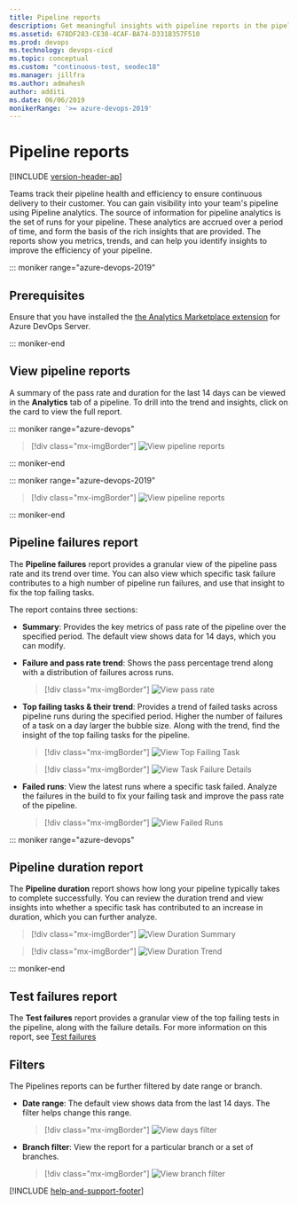 ```yaml
---
title: Pipeline reports
description: Get meaningful insights with pipeline reports in the pipeline
ms.assetid: 678DF283-CE38-4CAF-BA74-D331B357F510
ms.prod: devops
ms.technology: devops-cicd
ms.topic: conceptual
ms.custom: "continuous-test, seodec18"
ms.manager: jillfra
ms.author: admahesh
author: additi
ms.date: 06/06/2019
monikerRange: '>= azure-devops-2019'
---
```


# Pipeline reports

[!INCLUDE [version-header-ap](../_shared/version-server-2019-rtm.md)]

Teams track their pipeline health and efficiency to ensure continuous delivery to their customer. You can gain visibility into your team's pipeline using Pipeline analytics. The source of information for pipeline analytics is the set of runs for your pipeline. These analytics are accrued over a period of time, and form the basis of the rich insights that are provided. The reports show you metrics, trends, and can help you identify insights to improve the efficiency of your pipeline.  

::: moniker range="azure-devops-2019"

## Prerequisites

Ensure that you have installed the [the Analytics Marketplace extension](../../report/dashboards/analytics-extension.md) for Azure DevOps Server.

::: moniker-end

<a name="viewinbuild"></a>

## View pipeline reports

A summary of the pass rate and duration for the last 14 days can be viewed in the **Analytics** tab of a pipeline. To drill into the trend and insights, click on the card to view the full report. 

::: moniker range="azure-devops"

> [!div class="mx-imgBorder"]
> ![View pipeline reports](_img/pipelines-reports/analyticstab.png)

::: moniker-end

::: moniker range="azure-devops-2019"

> [!div class="mx-imgBorder"]
> ![View pipeline reports](_img/pipelines-reports/analyticstab-server-2019.png)

::: moniker-end

## Pipeline failures report 

The **Pipeline failures** report  provides a granular view of the pipeline pass rate and its trend over time. You can also view which specific task failure contributes to a high number of pipeline run failures, and use that insight to fix the top failing tasks. 


The report contains three sections:

  -  **Summary**: Provides the key  metrics of pass rate of the pipeline over the specified period. The default view shows data for 14 days, which you can modify.

  - **Failure and pass rate trend**: Shows the pass percentage trend along with a distribution of failures across runs.  

    > [!div class="mx-imgBorder"]
    > ![View pass rate](_img/pipelines-reports/pass-rate.png)

  - **Top failing tasks & their trend**: Provides a trend of failed tasks across pipeline runs during the specified period. Higher the number of failures of a task on a day larger the bubble size. Along with the trend, find the insight of the top failing tasks for the pipeline.

    > [!div class="mx-imgBorder"]
    > ![View Top Failing Task](_img/pipelines-reports/top-failing.png)
    
    > [!div class="mx-imgBorder"]
    > ![View Task Failure Details](_img/pipelines-reports/failing-tasks.png)

  - **Failed runs**: View the latest runs where a specific task failed. Analyze the failures in the build to fix your failing task and improve the pass rate of the pipeline. 

    > [!div class="mx-imgBorder"]
    > ![View Failed Runs](_img/pipelines-reports/failed-runs.png)

::: moniker range="azure-devops"

## Pipeline duration report

The **Pipeline duration** report shows how long your pipeline typically takes to complete successfully. You can review the duration trend and view insights into whether a specific task has contributed to an increase in duration, which you can further analyze. 

> [!div class="mx-imgBorder"]
> ![View Duration Summary](_img/pipelines-reports/duration-summary.png)

> [!div class="mx-imgBorder"]
> ![View Duration Trend](_img/pipelines-reports/duration-trend.png)

::: moniker-end

## Test failures report

The **Test failures** report provides a granular view of the top failing tests in the pipeline, along with the failure details. For more information on this report, see [Test failures](../test/test-analytics.md#test-failures) 

##  Filters

The Pipelines reports can be further filtered by date range or branch. 

- **Date range**: The default view shows data from the last 14 days. The filter helps change this range.
  
    > [!div class="mx-imgBorder"]
    > ![View days filter](_img/pipelines-reports/days-filter.png)

- **Branch filter**: View the report for a particular branch or a set of branches. 
  
    > [!div class="mx-imgBorder"]
    > ![View branch filter](_img/pipelines-reports/branch-filter.png)




[!INCLUDE [help-and-support-footer](../test/_shared/help-and-support-footer.md)] 